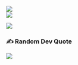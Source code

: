 [![](https://visitcount.itsvg.in/api?id=oomeow&icon=7&color=5)](https://visitcount.itsvg.in)<br/>
![](https://github-readme-stats.vercel.app/api?username=oomeow&theme=rose&hide_border=false&include_all_commits=false&count_private=false)

<!--
![](https://github-readme-streak-stats.herokuapp.com/?user=oomeow&theme=rose&hide_border=false)
-->

![](https://github-readme-stats.vercel.app/api/top-langs/?username=oomeow&theme=rose&hide_border=false&include_all_commits=false&count_private=false&layout=compact)


### ✍️ Random Dev Quote
![](https://quotes-github-readme.vercel.app/api?type=horizontal&theme=radical)


<!-- Proudly created with GPRM ( https://gprm.itsvg.in ) -->

<!--
## Hi there 👋

**oomeow/oomeow** is a ✨ _special_ ✨ repository because its `README.md` (this file) appears on your GitHub profile.

Here are some ideas to get you started:

- 🔭 I’m currently working on ...
- 🌱 I’m currently learning ...
- 👯 I’m looking to collaborate on ...
- 🤔 I’m looking for help with ...
- 💬 Ask me about ...
- 📫 How to reach me: ...
- 😄 Pronouns: ...
- ⚡ Fun fact: ...
-->
